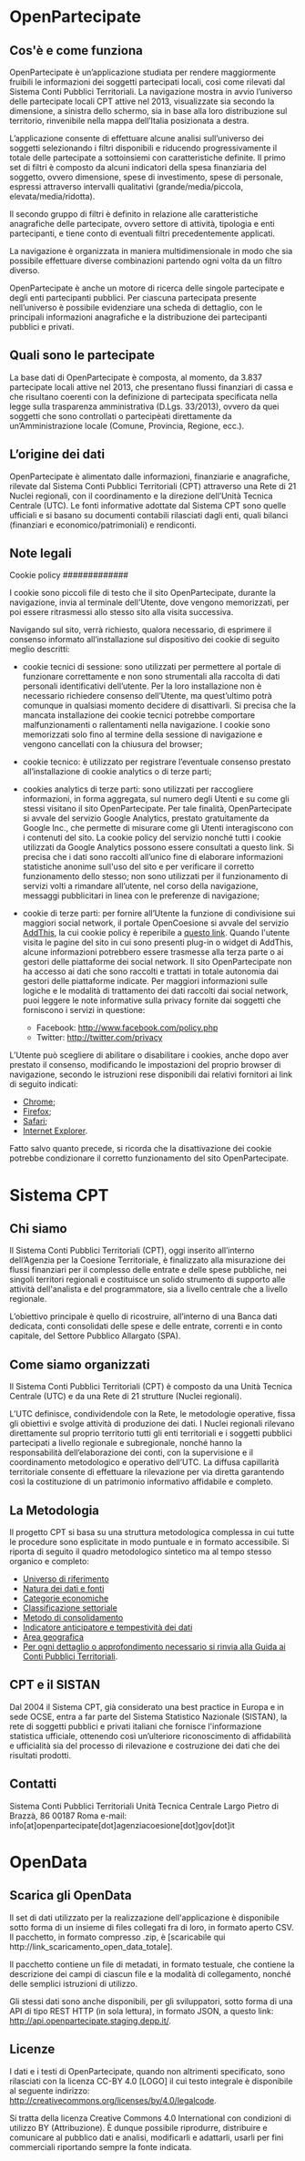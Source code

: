 OpenPartecipate
===============

Cos'è e come funziona
---------------------
OpenPartecipate è un’applicazione studiata per rendere maggiormente fruibili le informazioni dei soggetti partecipati locali, così come rilevati dal Sistema Conti Pubblici Territoriali.
La navigazione mostra in avvio l’universo delle partecipate locali CPT attive nel 2013, visualizzate sia secondo la dimensione, a sinistra dello schermo, sia in base alla loro distribuzione sul territorio, rinvenibile nella mappa dell’Italia posizionata a destra.

L’applicazione consente di effettuare alcune analisi sull’universo dei soggetti selezionando i filtri disponibili e riducendo progressivamente il totale delle partecipate a sottoinsiemi con caratteristiche definite. Il primo set di filtri è composto da alcuni indicatori della spesa finanziaria del soggetto, ovvero dimensione, spese di investimento, spese di personale, espressi attraverso intervalli qualitativi (grande/media/piccola, elevata/media/ridotta).

Il secondo gruppo di filtri è definito in relazione alle caratteristiche anagrafiche delle partecipate, ovvero settore di attività, tipologia e enti partecipanti, e tiene conto di eventuali filtri precedentemente applicati.

La navigazione è organizzata in maniera multidimensionale in modo che sia possibile effettuare diverse combinazioni partendo ogni volta da un filtro diverso.

OpenPartecipate è anche un motore di ricerca delle singole partecipate e degli enti partecipanti pubblici. Per ciascuna partecipata presente nell’universo è possibile evidenziare una scheda di dettaglio, con le principali informazioni anagrafiche e la distribuzione dei partecipanti pubblici e privati.


Quali sono le partecipate
-------------------------
La base dati di OpenPartecipate è composta, al momento, da 3.837 partecipate locali attive nel 2013, che presentano flussi finanziari di cassa e che risultano coerenti con la definizione di partecipata specificata nella legge sulla trasparenza amministrativa (D.Lgs. 33/2013), ovvero da quei soggetti che sono controllati o partecipèati direttamente da un’Amministrazione locale (Comune, Provincia, Regione, ecc.). 


L’origine dei dati
------------------
OpenPartecipate è alimentato dalle informazioni, finanziarie e anagrafiche, rilevate dal Sistema Conti Pubblici Territoriali (CPT) attraverso una Rete di 21 Nuclei regionali, con il coordinamento e la direzione dell’Unità Tecnica Centrale (UTC). 
Le fonti informative adottate dal Sistema CPT sono quelle ufficiali e si basano su documenti contabili rilasciati dagli enti, quali bilanci (finanziari e economico/patrimoniali) e rendiconti.


Note legali
-----------

Cookie policy
#############

I cookie sono piccoli file di testo che il sito OpenPartecipate, durante la navigazione, invia al terminale dell'Utente, dove vengono memorizzati, per poi essere ritrasmessi allo stesso sito alla visita successiva.

Navigando sul sito, verrà richiesto, qualora necessario, di esprimere il consenso informato all’installazione sul dispositivo dei cookie di seguito meglio descritti:

- cookie tecnici di sessione: sono utilizzati per permettere al portale di funzionare correttamente e non sono strumentali alla raccolta di dati personali identificativi dell’utente. Per la loro installazione non è necessario richiedere consenso dell’Utente, ma quest’ultimo potrà comunque in qualsiasi momento decidere di disattivarli. Si precisa che la mancata installazione dei cookie tecnici potrebbe comportare malfunzionamenti o rallentamenti nella navigazione. I cookie sono memorizzati solo fino al termine della sessione di navigazione e vengono cancellati con la chiusura del browser;
- cookie tecnico: è utilizzato per registrare l’eventuale consenso prestato all’installazione di cookie analytics o di terze parti;
- cookies analytics di terze parti: sono utilizzati per raccogliere informazioni, in forma aggregata, sul numero degli Utenti e su come gli stessi visitano il sito OpenPartecipate. Per tale finalità, OpenPartecipate si avvale del servizio Google Analytics, prestato gratuitamente da Google Inc., che permette di misurare come gli Utenti interagiscono con i contenuti del sito. La cookie policy del servizio nonché tutti i cookie utilizzati da Google Analytics possono essere consultati a questo link. Si precisa che i dati sono raccolti all’unico fine di elaborare informazioni statistiche anonime sull'uso del sito e per verificare il corretto funzionamento dello stesso; non sono utilizzati per il funzionamento di servizi volti a rimandare all’utente, nel corso della navigazione, messaggi pubblicitari in linea con le preferenze di navigazione;
- cookie di terze parti: per fornire all’Utente la funzione di condivisione sui maggiori social network, il portale OpenCoesione si avvale del servizio [AddThis](http://www.addthis.com/), la cui cookie policy è reperibile a [questo link](http://www.addthis.com/privacy/privacy-policy#publisher-visitors). Quando l'utente visita le pagine del sito in cui sono presenti plug-in o widget di AddThis, alcune informazioni potrebbero essere trasmesse alla terza parte o ai gestori delle piattaforme dei social network. Il sito OpenPartecipate non ha accesso ai dati che sono raccolti e trattati in totale autonomia dai gestori delle piattaforme indicate. Per maggiori informazioni sulle logiche e le modalità di trattamento dei dati raccolti dai social network, puoi leggere le note informative sulla privacy fornite dai soggetti che forniscono i servizi in questione:

  - Facebook: http://www.facebook.com/policy.php 
  - Twitter: http://twitter.com/privacy 

L’Utente può scegliere di abilitare o disabilitare i cookies, anche dopo aver prestato il consenso, modificando le impostazioni del proprio browser di navigazione, secondo le istruzioni rese disponibili dai relativi fornitori ai link di seguito indicati:

- [Chrome](https://support.google.com/chrome/answer/95647?hl=eng);
- [Firefox](https://support.mozilla.org/it/kb/Gestione%20dei%20cookie#w_impostazioni-dei-cookie);
- [Safari](https://support.apple.com/it-it/HT201265);
- [Internet Explorer](http://windows.microsoft.com/it-it/windows-vista/block-or-allow-cookies).

Fatto salvo quanto precede, si ricorda che la disattivazione dei cookie potrebbe condizionare il corretto funzionamento del sito OpenPartecipate.


Sistema CPT
===========

Chi siamo
---------
Il Sistema Conti Pubblici Territoriali (CPT), oggi inserito all’interno dell’Agenzia per la Coesione Territoriale, è finalizzato alla misurazione dei flussi finanziari per il complesso delle entrate e delle spese pubbliche, nei singoli territori regionali e costituisce un solido strumento di supporto alle attività dell'analista e del programmatore, sia a livello centrale che a livello regionale.

L’obiettivo principale è quello di ricostruire, all’interno di una Banca dati dedicata, conti consolidati delle spese e delle entrate, correnti e in conto capitale, del Settore Pubblico Allargato (SPA). 


Come siamo organizzati
----------------------
Il Sistema Conti Pubblici Territoriali (CPT) è composto da una Unità Tecnica Centrale (UTC) e da una Rete di 21 strutture (Nuclei regionali). 

L’UTC definisce, condividendole con la Rete, le metodologie operative, fissa gli obiettivi e svolge attività di produzione dei dati. I Nuclei regionali rilevano direttamente sul proprio territorio tutti gli enti territoriali e i soggetti pubblici partecipati a livello regionale e subregionale, nonché hanno la responsabilità dell’elaborazione dei conti, con la supervisione e il coordinamento metodologico e operativo dell’UTC. La diffusa capillarità territoriale consente di effettuare la rilevazione per via diretta garantendo così la costituzione di un patrimonio informativo affidabile e completo.

La Metodologia
--------------
Il progetto CPT si basa su una struttura metodologica complessa in cui tutte le procedure sono esplicitate in modo puntuale e in formato accessibile. Si riporta di seguito il quadro metodologico sintetico ma al tempo stesso organico e completo:

- [Universo di riferimento](http://www.dps.gov.it/it/cpt/La_metodologia/Universo_di_riferimento/index.html)
- [Natura dei dati e fonti](http://www.dps.gov.it/it/cpt/La_metodologia/Natura_del_dato_e_fonti/index.html)
- [Categorie economiche](http://www.dps.gov.it/it/cpt/La_metodologia/Categorie_economiche/index.html)
- [Classificazione settoriale](http://www.dps.gov.it/it/cpt/La_metodologia/Classificazione_settoriale/index.html)
- [Metodo di consolidamento](http://www.dps.gov.it/it/cpt/La_metodologia/Metodo_di_consolidamento/index.html)
- [Indicatore anticipatore e tempestività dei dati](http://www.dps.gov.it/it/cpt/La_metodologia/Tempestivitx_dei_dati_e_Indicatore_anticipatore/index.html)
- [Area geografica](http://www.dps.gov.it/it/cpt/La_metodologia/Area_geografica/index.html)
- [Per ogni dettaglio o approfondimento necessario si rinvia alla Guida ai Conti Pubblici Territoriali](http://www.dps.gov.it/it/cpt/La_metodologia/Documenti_metodologici/guida_alla_costruzione_dei_cpt/index.html). 

CPT e il SISTAN
---------------
Dal 2004 il Sistema CPT, già considerato una best practice in Europa e in sede OCSE, entra a far parte del Sistema Statistico Nazionale (SISTAN), la rete di soggetti pubblici e privati italiani che fornisce l'informazione statistica ufficiale, ottenendo così un’ulteriore riconoscimento di affidabilità e ufficialità sia del processo di rilevazione e costruzione dei dati che dei risultati prodotti. 


Contatti
--------
Sistema Conti Pubblici Territoriali 
Unità Tecnica Centrale 
Largo Pietro di Brazzà, 86
00187 Roma
e-mail: info[at]openpartecipate[dot]agenziacoesione[dot]gov[dot]it


OpenData
========

Scarica gli OpenData
--------------------
Il set di dati utilizzato per la realizzazione dell'applicazione è disponibile sotto forma di un insieme di files collegati fra di loro, in formato aperto CSV. Il pacchetto, in formato compresso .zip, è [scaricabile qui http://link_scaricamento_open_data_totale].

Il pacchetto contiene un file di metadati, in formato testuale, che contiene la descrizione dei campi di ciascun file e la modalità di collegamento, nonché delle semplici istruzioni di utilizzo.

Gli stessi dati sono anche disponibili, per gli sviluppatori, sotto forma di una API di tipo REST HTTP (in sola lettura), in formato JSON, a questo link: http://api.openpartecipate.staging.depp.it/.


Licenze
-------
I dati e i testi di OpenPartecipate, quando non altrimenti specificato, sono rilasciati con la licenza CC-BY 4.0 [LOGO] il cui testo integrale è disponibile al seguente indirizzo: http://creativecommons.org/licenses/by/4.0/legalcode.

Si tratta della licenza Creative Commons 4.0 International con condizioni di utilizzo BY (Attribuzione). È dunque possibile riprodurre, distribuire e comunicare al pubblico dati e analisi, modificarli e adattarli, usarli per fini commerciali riportando sempre la fonte indicata.

